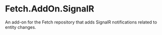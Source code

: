 # Fetch.AddOn.SignalR
An add-on for the Fetch repository that adds SignalR notifications related to entity changes.
